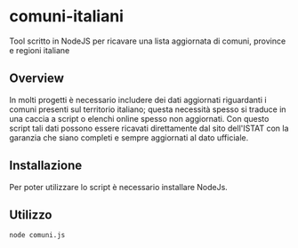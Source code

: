 # comuni-italiani
Tool scritto in NodeJS per ricavare una lista aggiornata di comuni, province e regioni italiane

## Overview

In molti progetti è necessario includere dei dati aggiornati riguardanti i comuni presenti sul territorio italiano; questa necessità spesso si traduce in una caccia a script o elenchi online spesso non aggiornati. Con questo script tali dati possono essere ricavati direttamente dal sito dell'ISTAT con la garanzia che siano completi e sempre aggiornati al dato ufficiale.

## Installazione

Per poter utilizzare lo script è necessario installare NodeJs.

## Utilizzo

`node comuni.js`
